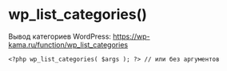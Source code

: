 # wp_list_categories()
Вывод категориев WordPress: https://wp-kama.ru/function/wp_list_categories

    <?php wp_list_categories( $args ); ?> // или без аргументов

